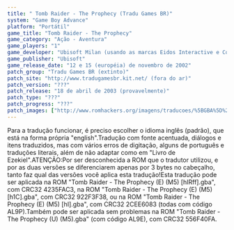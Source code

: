 ```yaml
---
title: " Tomb Raider - The Prophecy (Tradu Games BR)"
system: "Game Boy Advance"
platform: "Portátil"
game_title: "Tomb Raider - The Prophecy"
game_category: "Ação - Aventura"
game_players: "1"
game_developer: "Ubisoft Milan (usando as marcas Eidos Interactive e Core Design)"
game_publisher: "Ubisoft"
game_release_date: "12 e 15 (européia) de novembro de 2002"
patch_group: "Tradu Games BR (extinto)"
patch_site: "http://www.tradugamesbr.kit.net/ (fora do ar)"
patch_version: "???"
patch_release: "18 de abril de 2003 (provavelmente)"
patch_type: "???"
patch_progress: "???"
patch_images: ["http://www.romhackers.org/imagens/traducoes/%5BGBA%5D%20Tomb%20Raider%20-%20The%20Prophecy%20-%20Tradu%20Games%20BR%20-%201.png","http://www.romhackers.org/imagens/traducoes/%5BGBA%5D%20Tomb%20Raider%20-%20The%20Prophecy%20-%20Tradu%20Games%20BR%20-%202.png","http://www.romhackers.org/imagens/traducoes/%5BGBA%5D%20Tomb%20Raider%20-%20The%20Prophecy%20-%20Tradu%20Games%20BR%20-%203.png"]
---
```

Para a tradução funcionar, é preciso escolher o idioma inglês (padrão), que está na forma própria "english".Tradução com fonte acentuada, diálogos e itens traduzidos, mas com vários erros de digitação, alguns de português e traduções literais, além de não adaptar como em "Livro de Ezekiel".ATENÇÃO:Por ser desconhecida a ROM que o tradutor utilizou, e por as duas versões se diferenciarem apenas por 3 bytes no cabeçalho, tanto faz qual das versões você aplica esta tradução!Esta tradução pode ser aplicada na ROM "Tomb Raider - The Prophecy (E) (M5) [hIRff].gba", com CRC32 4235FAC3, na ROM "Tomb Raider - The Prophecy (E) (M5) [h1C].gba", com CRC32 922F3F38, ou na ROM "Tomb Raider - The Prophecy (E) (M5) [hI].gba", com CRC32 2CEE6083 (todas com código AL9P).Também pode ser aplicada sem problemas na ROM "Tomb Raider - The Prophecy (U) (M5).gba" (com código AL9E), com CRC32 556F40FA.